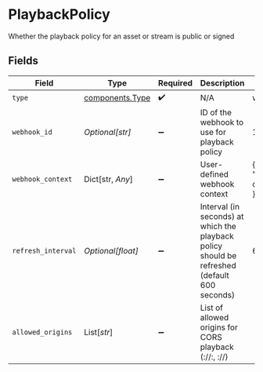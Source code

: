 # PlaybackPolicy

Whether the playback policy for an asset or stream is public or signed


## Fields

| Field                                                                                           | Type                                                                                            | Required                                                                                        | Description                                                                                     | Example                                                                                         |
| ----------------------------------------------------------------------------------------------- | ----------------------------------------------------------------------------------------------- | ----------------------------------------------------------------------------------------------- | ----------------------------------------------------------------------------------------------- | ----------------------------------------------------------------------------------------------- |
| `type`                                                                                          | [components.Type](../../models/components/type.md)                                              | :heavy_check_mark:                                                                              | N/A                                                                                             | webhook                                                                                         |
| `webhook_id`                                                                                    | *Optional[str]*                                                                                 | :heavy_minus_sign:                                                                              | ID of the webhook to use for playback policy                                                    | 1bde4o2i6xycudoy                                                                                |
| `webhook_context`                                                                               | Dict[str, *Any*]                                                                                | :heavy_minus_sign:                                                                              | User-defined webhook context                                                                    | {<br/>"streamerId": "my-custom-id"<br/>}                                                        |
| `refresh_interval`                                                                              | *Optional[float]*                                                                               | :heavy_minus_sign:                                                                              | Interval (in seconds) at which the playback policy should be<br/>refreshed (default 600 seconds)<br/> | 600                                                                                             |
| `allowed_origins`                                                                               | List[*str*]                                                                                     | :heavy_minus_sign:                                                                              | List of allowed origins for CORS playback (<scheme>://<hostname>:<port>, <scheme>://<hostname>) |                                                                                                 |